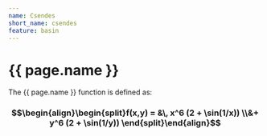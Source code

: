 ```yaml
---
name: Csendes
short_name: csendes
feature: basin
---
```

# {{ page.name }}

The {{ page.name }} function is defined as:

### $$\begin{align}\begin{split}f(x,y) = &\, x^6 (2 + \sin(1/x)) \\&+ y^6 (2 + \sin(1/y)) \end{split}\end{align}$$
